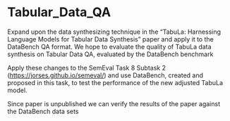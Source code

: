 # Tabular_Data_QA
Expand upon the data synthesizing technique in the “TabuLa: Harnessing Language Models for Tabular Data Synthesis” paper 
and apply it to the DataBench QA format. We hope to evaluate the quality of TabuLa data synthesis on Tabular Data QA, evaluated
by the DataBench benchmark

Apply these changes to the SemEval Task 8 Subtask 2 (https://jorses.github.io/semeval/) and use DataBench, created and proposed in this task,
to test the performance of the new adjusted TabuLa model. 

Since paper is unpublished we can verify the results of the paper against the DataBench data sets
